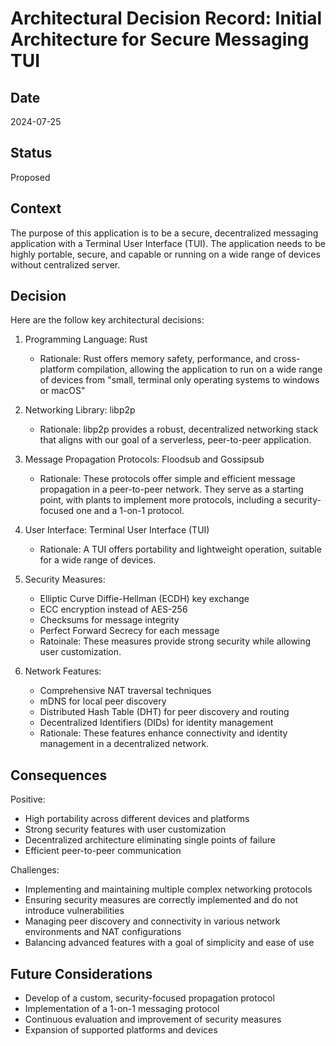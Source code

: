 # Architectural Decision Record: Initial Architecture for Secure Messaging TUI

## Date

2024-07-25

## Status

Proposed

## Context

The purpose of this application is to be a secure, decentralized messaging application with a Terminal User Interface (TUI). The application needs to be highly portable, secure, and capable or running on a wide range of devices without centralized server.

## Decision

Here are the follow key architectural decisions:

1. Programming Language: Rust
    - Rationale: Rust offers memory safety, performance, and cross-platform compilation, allowing the application to run on a wide range of devices from "small, terminal only operating systems to windows or macOS"

2. Networking Library: libp2p
    - Rationale: libp2p provides a robust, decentralized networking stack that aligns with our goal of a serverless, peer-to-peer application.

3. Message Propagation Protocols: Floodsub and Gossipsub
    - Rationale: These protocols offer simple and efficient message propagation in a peer-to-peer network. They serve as a starting point, with plants to implement more protocols, including a security-focused one and a 1-on-1 protocol.

4. User Interface: Terminal User Interface (TUI)
    - Rationale: A TUI offers portability and lightweight operation, suitable for a wide range of devices.

5. Security Measures:
    - Elliptic Curve Diffie-Hellman (ECDH) key exchange
    - ECC encryption instead of AES-256
    - Checksums for message integrity
    - Perfect Forward Secrecy for each message
    - Ratoinale: These measures provide strong security while allowing user customization.

6. Network Features:
    - Comprehensive NAT traversal techniques
    - mDNS for local peer discovery
    - Distributed Hash Table (DHT) for peer discovery and routing
    - Decentralized Identifiers (DIDs) for identity management
    - Rationale: These features enhance connectivity and identity management in a decentralized network.

## Consequences

Positive:

- High portability across different devices and platforms
- Strong security features with user customization
- Decentralized architecture eliminating single points of failure
- Efficient peer-to-peer communication

Challenges:

- Implementing and maintaining multiple complex networking protocols
- Ensuring security measures are correctly implemented and do not introduce vulnerabilities
- Managing peer discovery and connectivity in various network environments and NAT configurations
- Balancing advanced features with a goal of simplicity and ease of use

## Future Considerations

- Develop of a custom, security-focused propagation protocol
- Implementation of a 1-on-1 messaging protocol
- Continuous evaluation and improvement of security measures
- Expansion of supported platforms and devices
